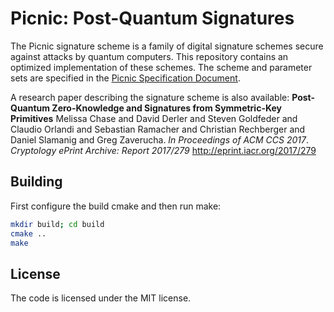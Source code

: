 Picnic: Post-Quantum Signatures
===============================

The Picnic signature scheme is a family of digital signature schemes secure
against attacks by quantum computers. This repository contains an optimized
implementation of these schemes. The scheme and parameter sets are specified in
the [Picnic Specification Document](https://github.com/Microsoft/Picnic/blob/master/spec.pdf).

A research paper describing the signature scheme is also available:
**Post-Quantum Zero-Knowledge and Signatures from Symmetric-Key Primitives**
Melissa Chase and David Derler and Steven Goldfeder and Claudio Orlandi and
Sebastian Ramacher and Christian Rechberger and Daniel Slamanig and Greg
Zaverucha.
*In Proceedings of ACM CCS 2017*.
*Cryptology ePrint Archive: Report 2017/279*
<http://eprint.iacr.org/2017/279>

Building
--------

First configure the build cmake and then run make:

```sh
mkdir build; cd build
cmake ..
make
```

License
-------

The code is licensed under the MIT license.
